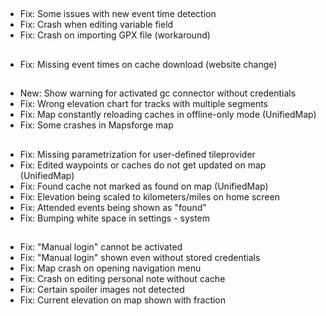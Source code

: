 ##
- Fix: Some issues with new event time detection
- Fix: Crash when editing variable field
- Fix: Crash on importing GPX file (workaround)

##
- Fix: Missing event times on cache download (website change)

##
- New: Show warning for activated gc connector without credentials
- Fix: Wrong elevation chart for tracks with multiple segments
- Fix: Map constantly reloading caches in offline-only mode (UnifiedMap)
- Fix: Some crashes in Mapsforge map

##
- Fix: Missing parametrization for user-defined tileprovider
- Fix: Edited waypoints or caches do not get updated on map (UnifiedMap)
- Fix: Found cache not marked as found on map (UnifiedMap)
- Fix: Elevation being scaled to kilometers/miles on home screen
- Fix: Attended events being shown as "found"
- Fix: Bumping white space in settings - system

##
- Fix: "Manual login" cannot be activated
- Fix: "Manual login" shown even without stored credentials
- Fix: Map crash on opening navigation menu
- Fix: Crash on editing personal note without cache
- Fix: Certain spoiler images not detected
- Fix: Current elevation on map shown with fraction
